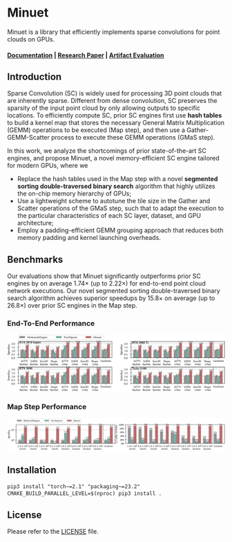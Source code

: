 # Minuet

Minuet is a library that efficiently implements sparse 
convolutions for point clouds on GPUs.

#### [Documentation](https://uoft-ecosystem.github.io/Minuet) | [Research Paper](https://arxiv.org/abs/2401.06145) | [Artifact Evaluation](https://github.com/Kipsora/MinuetArtifacts)

## Introduction

Sparse Convolution (SC) is widely used for processing 3D point clouds that are 
inherently sparse. Different from dense convolution, SC preserves the sparsity 
of the input point cloud by only allowing outputs to specific locations.
To efficiently compute SC, prior SC engines first use **hash tables** to build a 
kernel map that stores the necessary General Matrix Multiplication (GEMM) 
operations to be executed (Map step), and then use a Gather-GEMM-Scatter 
process to execute these GEMM operations (GMaS step).

In this work, we analyze the shortcomings of prior state-of-the-art SC engines, 
and propose Minuet, a novel memory-efficient SC engine tailored for modern GPUs,
where we
* Replace the hash tables used in the Map step with a novel **segmented sorting 
double-traversed binary search** algorithm that highly utilizes the on-chip 
memory hierarchy of GPUs;
* Use a lightweight scheme to autotune the tile size in the Gather and Scatter 
operations of the GMaS step, such that to adapt the execution to the particular 
characteristics of each SC layer, dataset, and GPU architecture;
* Employ a padding-efficient GEMM grouping approach that reduces both memory 
padding and kernel launching overheads.

## Benchmarks

Our evaluations show that Minuet significantly outperforms prior
SC engines by on average $1.74\times$ (up to $2.22\times$) for end-to-end point
cloud network executions. Our novel segmented sorting double-traversed binary
search algorithm achieves superior speedups by $15.8\times$ on average
(up to $26.8\times$) over prior SC engines in the Map step.

### End-To-End Performance

![](assets/benchmark-end-to-end.png)

### Map Step Performance 
![Map Step Performance](assets/benchmark-map-step.png)

## Installation

```shell
pip3 install "torch~=2.1" "packaging~=23.2"
CMAKE_BUILD_PARALLEL_LEVEL=$(nproc) pip3 install .
```

## License

Please refer to the [LICENSE](LICENSE) file.
